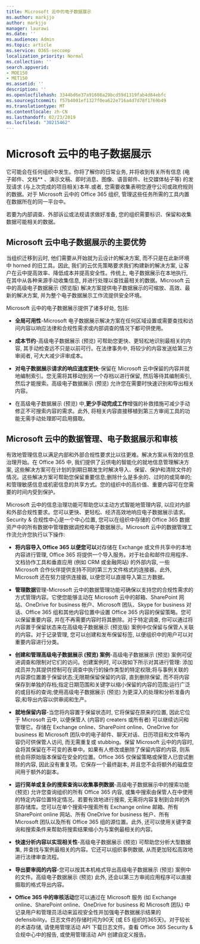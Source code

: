 ```yaml
---
title: Microsoft 云中的电子数据展示
ms.author: markjjo
author: markjjo
manager: laurawi
ms.date: ''
ms.audience: Admin
ms.topic: article
ms.service: O365-seccomp
localization_priority: Normal
ms.collection: ''
search.appverid:
- MOE150
- MET150
ms.assetid: ''
description: ''
ms.openlocfilehash: 3344bd6e37a91608a29bcd59d1319fab4d84ebfc
ms.sourcegitcommit: f57b4001ef1327f0ea622e716a4d7d78f1769b49
ms.translationtype: MT
ms.contentlocale: zh-CN
ms.lasthandoff: 02/23/2019
ms.locfileid: "30215462"
---
```

# <a name="ediscovery-in-the-microsoft-cloud"></a>Microsoft 云中的电子数据展示

它可能会在任何组织中发生。你将了解你的日常业务, 并将收到有关所有信息 (电子邮件、文档** 、演示文稿、即时消息、图像、语音邮件、社交媒体帖子等) 的发现请求 (与上次完成的项目相关)本年.或者, 您需要收集表明您遵守公司或政府规则的数据。对于 Microsoft 云中的 Office 365 组织, 管理这些任务所需的工具内置在数据所在的同一平台中。

若要为内部调查、外部诉讼或法规请求做好准备, 您的组织需要标识、保留和收集数据可能相关的数据。


## <a name="key-benefits-of-ediscovery-in-the-microsoft-cloud"></a>Microsoft 云中电子数据展示的主要优势

当组织迁移到云时, 他们需要从开始就为云设计的解决方案, 而不只是在此新环境中 horned 的旧工具。因此, 我们的云优先策略要求我们构建新的解决方案, 让客户在云中提高效率、降低成本并提高安全性。传统上, 电子数据展示在本地执行, 在其中从各种来源手动收集信息, 并进行处理以查找最相关的数据。Microsoft 云中的高级电子数据展示 (预览版) 解决方案提供电子数据展示的可缩放、高效、最新的解决方案, 并为整个电子数据展示工作流提供安全环境。

Microsoft 云中的电子数据展示提供了诸多好处, 包括:

- **全局可用性**-Microsoft 电子数据展示解决方案在任何区域设置或需要查找和访问内容以响应法律和合规性需求或内部调查的情况下都可供使用。

- **成本节约**-高级电子数据展示 (预览) 可帮助您更快、更轻松地识别最相关的内容, 其手动检查远不只是以前可行。在法律事务中, 将较少的内容发送给第三方审阅者, 可大大减少评审成本。

- **对电子数据展示请求的响应速度更快**-保留在 Microsoft 云中保留的内容并就地编制索引。您无需将其移动到另一个存档以进行保留, 然后等待其编制索引, 然后才能搜索。高级电子数据展示 (预览) 允许您在需要时快速识别和导出相关内容。

- 在高级电子数据展示 (预览) 中,**更少手动完成工作**增强的补救措施可减少手动修正不可搜索内容的需求。此外, 将相关内容直接移植到第三方审阅工具的功能无需手动处理即可启用摄取。

## <a name="data-governance-ediscovery-and-audting-in-the-microsoft-cloud"></a>Microsoft 云中的数据管理、电子数据展示和审核

有效地管理信息以满足内部和外部合规性要求比以往更难。解决方案从有效的信息治理开始。在 Office 365 中, 我们提供了云供电的智能化的就地信息管理解决方案, 这些解决方案可在计划的到期日期发生时解决导入、保留、保护和清除文件的情况。这些解决方案可帮助您保留重要信息;删除什么是多余的、过时的或简单的;和管理敏感信息或机密信息的共享方式。您的组织中的高价值、重要内容可在您需要的时间内受到保护。

Microsoft 云中的信息治理功能可帮助您以主动方式智能地管理内容, 以应对内部和外部合规性要求。您可以更快、更轻松、经济高效地响应电子数据展示请求。Security & 合规性中心是一个中心位置, 您可以在组织中存储的 Office 365 数据资产中的所有数据中管理数据调控和电子数据展示。Microsoft 云中的数据管理工作流允许您执行以下操作:

- **将内容导入 Office 365 以便您可以**对存储在 Exchange 或文件共享中的本地内容进行管理, Office 365 将提供一个导入服务。对于社会和邮件应用程序、文档协作工具和垂直应用 (例如 CRM 或金融网站) 的外部内容, 一些 Microsoft 合作伙伴提供支持不同的第三方文件格式的连接器。此外, Microsoft 还在努力提供连接器, 以便您可以直接导入第三方数据。

- **管理数据**管理-Microsoft 云中的数据管理功能可确保以支持您的合规性需求的方式管理内容。它使您能够主动在 Microsoft 云中的邮箱、SharePoint 网站、OneDrive for business 帐户、Microsoft 团队、Skype for business 对话、Office 365 组和其他内容位置中设置 Office 365 内容的保留策略。您可以保留重要内容, 并在不再需要内容时将其删除。对于特定调查, 你可以通过将内容置于保留状态来在高级电子数据展示 (预览版) 案例中仅保留与保管人关联的内容。对于记录管理, 您可以创建和发布保留标签, 以便组织中的用户可以对重要内容进行分类。
 
- **创建和管理高级电子数据展示 (预览) 案例**-高级电子数据展示 (预览) 案例可促进调查和限制对它们的访问。创建案例时, 可以按如下所示对其进行管理: 添加成员并为其提供控制可在调查中执行的操作类型的特定权限;将与事例关联的内容源位置置于保留状态;无限期保留保留的内容, 直到删除保留, 而不将内容保存到单独的存档;指定日期范围和关键字以缩小保留的内容的范围;运行广泛的或目标的查询;使用高级电子数据展示 (预览) 为更深入的处理和分析准备内容;和导出内容以供审阅和生产。

- **就地保留内容**-当您将内容置于保留状态时, 它将保留在原来的位置, 因此它位于 Microsoft 云中, 以便保管人 (内容的 creaters 或所有者) 可以继续访问和管理它。存储在 Exchange online、SharePoint online、OneDrive for business 和 Microsoft 团队中的电子邮件、聊天对话、日历项目和文件等内容仍可供保管人访问, 而无需重复或 stubbing。保留 Microsoft 云中的内容时, 会将其保留在不可变的表单中。如果有人修改或删除了保留内容的内容, 则系统会将原始版本保留在安全的位置。Office 365 仅保留策略或保管人已尝试删除的内容, 因此没有重复项。它保存一个最终副本, 并且您不会将额外的磁盘空间用于额外的副本。 

- **运行简单或复杂的搜索查询以收集事例数据**-高级电子数据展示中的搜索功能 (预览) 允许您查询组织的所有 Office 365 内容, 或集中搜索由保管人在中使用的特定内容位置特定情况。若要有效地进行搜索, 无需将内容复制到合并的外部存储库。您可以在单个搜索中搜索所有 Exchange online 邮箱、所有 SharePoint online 网站、所有 OneDrive for business 帐户、所有 Microsoft 团队以及所有 Office 365 组的源位置。此外, 还可以使用关键字查询和搜索条件来帮助将搜索结果缩小为与案例最相关的内容。

- **快速分析内容以实现相关性**-高级电子数据展示 (预览) 可帮助您分析大型数据集, 并查找与案例最相关的内容。它还可以组织事例数据, 从而更加轻松高效地进行法律审查流程。

- **导出要审阅的内容**-您可以按其本机格式导出高级电子数据展示 (预览) 案例中的文件。高级电子数据展示 (预览) 此外, 还会以第三方审阅应用程序可以直接摄取的格式导出内容。
    
- **Office 365 中的审核活动**您可以通过在 Microsoft 服务 (如 Exchange online、SharePoint online、OneDrive for business 和 Microsoft 团队) 中记录用户和管理员活动来监视安全性并加强电子数据展示结果的 defensibility。日志文件的存储时间为90天 (或 E5 组织的365天)。对于较长的术语存储, 请使用管理活动 API 下载日志文件。查看 Office 365 Security & 合规中心中的报告, 或使用管理活动 API 创建自定义报告。
